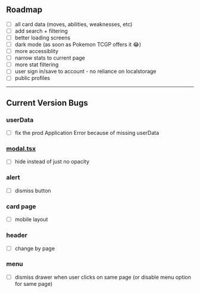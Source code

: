 ## Roadmap

- [ ] all card data (moves, abilities, weaknesses, etc)
- [ ] add search + filtering
- [ ] better loading screens
- [ ] dark mode (as soon as Pokemon TCGP offers it 😂)
- [ ] more accessiblity
- [ ] narrow stats to current page
- [ ] more stat filtering
- [ ] user sign in/save to account - no reliance on localstorage
- [ ] public profiles

---

## Current Version Bugs

### userData

- [ ] fix the prod Application Error because of missing userData

### [modal.tsx](src/app/_components/_ui/modal.tsx)

- [ ] hide instead of just no opacity

### alert

- [ ] dismiss button

### card page

- [ ] mobile layout

### header

- [ ] change by page

### menu

- [ ] dismiss drawer when user clicks on same page (or disable menu option for same page)
